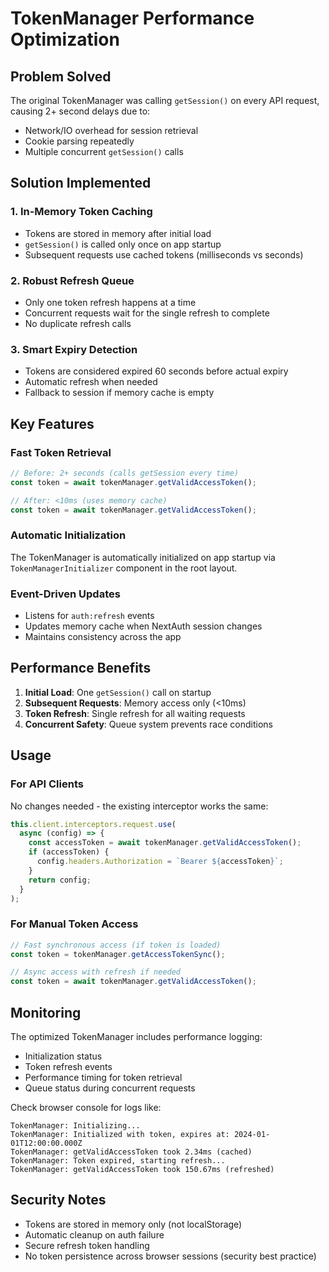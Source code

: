 # TokenManager Performance Optimization

## Problem Solved
The original TokenManager was calling `getSession()` on every API request, causing 2+ second delays due to:
- Network/IO overhead for session retrieval
- Cookie parsing repeatedly
- Multiple concurrent `getSession()` calls

## Solution Implemented

### 1. In-Memory Token Caching
- Tokens are stored in memory after initial load
- `getSession()` is called only once on app startup
- Subsequent requests use cached tokens (milliseconds vs seconds)

### 2. Robust Refresh Queue
- Only one token refresh happens at a time
- Concurrent requests wait for the single refresh to complete
- No duplicate refresh calls

### 3. Smart Expiry Detection
- Tokens are considered expired 60 seconds before actual expiry
- Automatic refresh when needed
- Fallback to session if memory cache is empty

## Key Features

### Fast Token Retrieval
```typescript
// Before: 2+ seconds (calls getSession every time)
const token = await tokenManager.getValidAccessToken();

// After: <10ms (uses memory cache)
const token = await tokenManager.getValidAccessToken();
```

### Automatic Initialization
The TokenManager is automatically initialized on app startup via `TokenManagerInitializer` component in the root layout.

### Event-Driven Updates
- Listens for `auth:refresh` events
- Updates memory cache when NextAuth session changes
- Maintains consistency across the app

## Performance Benefits

1. **Initial Load**: One `getSession()` call on startup
2. **Subsequent Requests**: Memory access only (<10ms)
3. **Token Refresh**: Single refresh for all waiting requests
4. **Concurrent Safety**: Queue system prevents race conditions

## Usage

### For API Clients
No changes needed - the existing interceptor works the same:
```typescript
this.client.interceptors.request.use(
  async (config) => {
    const accessToken = await tokenManager.getValidAccessToken();
    if (accessToken) {
      config.headers.Authorization = `Bearer ${accessToken}`;
    }
    return config;
  }
);
```

### For Manual Token Access
```typescript
// Fast synchronous access (if token is loaded)
const token = tokenManager.getAccessTokenSync();

// Async access with refresh if needed
const token = await tokenManager.getValidAccessToken();
```

## Monitoring

The optimized TokenManager includes performance logging:
- Initialization status
- Token refresh events
- Performance timing for token retrieval
- Queue status during concurrent requests

Check browser console for logs like:
```
TokenManager: Initializing...
TokenManager: Initialized with token, expires at: 2024-01-01T12:00:00.000Z
TokenManager: getValidAccessToken took 2.34ms (cached)
TokenManager: Token expired, starting refresh...
TokenManager: getValidAccessToken took 150.67ms (refreshed)
```

## Security Notes

- Tokens are stored in memory only (not localStorage)
- Automatic cleanup on auth failure
- Secure refresh token handling
- No token persistence across browser sessions (security best practice)
